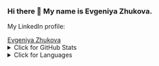 ### Hi there 👋 My name is Evgeniya Zhukova.

My LinkedIn profile:
<div class="badge-base LI-profile-badge" data-locale="en_US" data-size="large" data-theme="light" data-type="HORIZONTAL" data-vanity="evgeniya-zhukova" data-version="v1">
     <a class="badge-base__link LI-simple-link" href="https://ca.linkedin.com/in/evgeniya-zhukova?trk=profile-badge">Evgeniya Zhukova</a>
</div>
                             
<details>
    <summary>Click for GitHub Stats</summary>
    <p align="center">
         <img align="center" src="https://github-readme-stats.vercel.app/api?username=evgeniya-zhukova&bg_color=071A2C&icon_color=4194FD&show_icons=true&count_private=true&theme=tokyonight&line_height=27&text_color=FFFFFF" alt="evgeniya-zhukova's github stats"/>
        <br>
    </p>
</details> 
    
<details>
    <summary>Click for Languages</summary>
    <p align="center">
        <img align="center" src="https://github-readme-stats.vercel.app/api/top-langs/?username=evgeniya-zhukova&layout=compact)](https://github.com/evgeniya-zhukova/github-readme-stats" 
        <br>
    </p>
</details> 


<!--

- 🔭 I’m currently working on ...
- 🌱 I’m currently learning ...
- 👯 I’m looking to collaborate on ...
- 🤔 I’m looking for help with ...
- 💬 Ask me about ...
- 📫 How to reach me: ...
- 😄 Pronouns: ...
- ⚡ Fun fact: ...
-->
